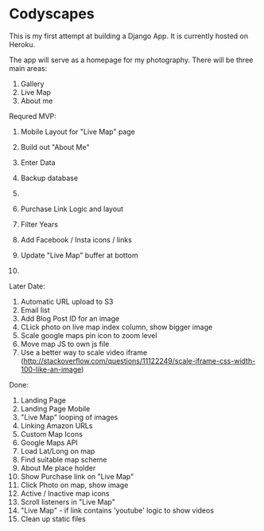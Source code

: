 # Codyscapes

This is my first attempt at building a Django App. It is currently hosted on Heroku.

The app will serve as a homepage for my photography.  There will be three main areas:

1. Gallery
2. Live Map
3. About me

Requred MVP:
1. Mobile Layout for "Live Map" page
2. Build out "About Me"

4. Enter Data
5. Backup database
6.

8. Purchase Link Logic and layout

10. Filter Years
11. Add Facebook / Insta icons / links
12. Update "Live Map" buffer at bottom
13.

Later Date:
1. Automatic URL upload to S3
2. Email list
3. Add Blog Post ID for an image
4. CLick photo on live map index column, show bigger image
5. Scale google maps pin icon to zoom level
6. Move map JS to own js file
7. Use a better way to scale video iframe (http://stackoverflow.com/questions/11122249/scale-iframe-css-width-100-like-an-image)

Done:
1. Landing Page
2. Landing Page Mobile
3. "Live Map" looping of images
4. Linking Amazon URLs
5. Custom Map Icons
6. Google Maps API
7. Load Lat/Long on map
8. Find suitable map scheme
9. About Me place holder
10. Show Purchase link on "Live Map"
11. Click Photo on map, show image
12. Active / Inactive map icons
13. Scroll listeners in "Live Map"
14. "Live Map" - if link contains 'youtube' logic to show videos
15. Clean up static files
